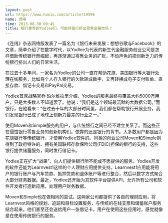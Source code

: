 ```yaml
---
layout: post
url: https://www.huxiu.com/article/19596
name: 虎嗅
time: 2013-08-30 09:45
title: 银行豢养的Yodlee们，可能将银行挤出零售金融市场？
---
```

《连线》杂志网络版发表了一篇名为《银行未来发展：想想谷歌与Facebook》的文章，简单介绍了在数字时代，以Yodlee为代表的新生代金融服务创业公司是怎样借助传统银行而崛起，再逐渐通过零售业务的扩张，不动声色的把创新乏力的传统银行挤出人们的日常生活。

在过去十多年间，一家名为Yodlee的公司一直在帮助花旗、美国银行等大银行处理在线服务，比如将个人存入银行的欠款转成数字，又再转换成电子支付账单、直接存款、借记卡交易和PayPal交易。

Yodlee首席战略官乔·珀尔维拉里介绍，Yodlee的服务最终将覆盖大约5000万用户，只是大多数人不知道罢了。他说：“我们是这个领域最沉默的大数据公司。”而银行，在他看来：“在过去十年的大部分时间里，我们都在帮助银行开展业务，我们发现银行已成了地球上创新力最差的行业之一。”

使用Moven和Simple服务的用户，与传统银行之间已经不建立关系了。而这些正在侵蚀银行零售业务的创新机构们，依靠的还是银行的背书。大多数用户都是因为花旗银行等传统银行，才使用Yodlee软件的。同类的创业公司Moven和Simple则得到了政府特许的、拥有美国联邦存款保险公司(FDIC)担保的银行的支持，这些银行提供储蓄服务，同时发行借记卡。

Yodlee正在扩大“战果”，向人们提供银行所不能或不愿提供的服务。Yodlee开发的软件还能为Learnvest1这样的个人理财应用提供支持。Learnvest1应用能将用户的银行账户与汽车贷款、抵押贷款和退休账户等进行整合，然后以数字方式聚合大部分财务数据。最近，Yodlee还开始为其软件平台提供API，允许所有公司和软件开发者打造新应用，处理用户财务数据。

Moven和Simple也在做相同的尝试。这两家公司都提供了各自的理财应用，将Learnvest风格的规划、追踪和目标设置服务，与传统的在线支票和储蓄账户服务结合起来。他们甚至还会送给用户一张借记卡。用户在使用这些应用时，感觉就像是在使用传统银行的服务。

